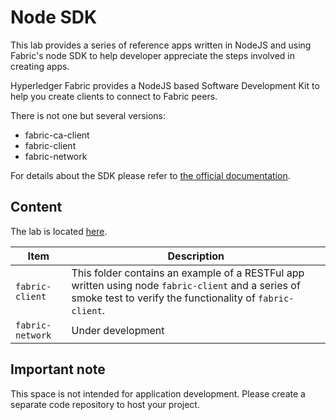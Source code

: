 # Node SDK

This lab provides a series of reference apps written in NodeJS and using Fabric's node SDK to help developer appreciate the steps involved in creating apps. 

Hyperledger Fabric provides a NodeJS based Software Development Kit to help you create clients to connect to Fabric peers.

There is not one but several versions:

* fabric-ca-client
* fabric-client
* fabric-network

For details about the SDK please refer to [the official documentation](https://fabric-sdk-node.github.io/release-1.4/index.html).

## Content

The lab is located [here](../reference/node-sdk).

| Item | Description |
| --- | --- |
| `fabric-client` | This folder contains an example of a RESTFul app written using node `fabric-client` and a series of smoke test to verify the functionality of `fabric-client`. |
| `fabric-network` | Under development |

## Important note

This space is not intended for application development. Please create a separate code repository to host your project.
